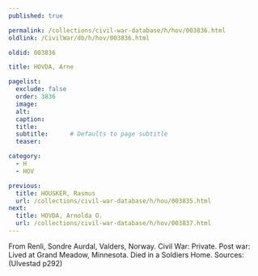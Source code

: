 ```yaml
---
published: true

permalink: /collections/civil-war-database/h/hov/003836.html
oldlink: /CivilWar/db/h/hov/003836.html

oldid: 003836

title: HOVDA, Arne

pagelist:
  exclude: false
  order: 3836
  image: 
  alt:
  caption:
  title:
  subtitle:      # Defaults to page subtitle
  teaser:

category: 
  - H 
  - HOV

previous:
  title: HOUSKER, Rasmus
  url: /collections/civil-war-database/h/hou/003835.html  
next:
  title: HOVDA, Arnolda O.
  url: /collections/civil-war-database/h/hov/003837.html   
---
```

From Renli, Sondre Aurdal, Valders, Norway. Civil War: Private. Post war: Lived at Grand Meadow, Minnesota. Died in a Soldiers Home. Sources: (Ulvestad p292)